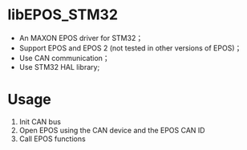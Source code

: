# libEPOS_STM32

- An MAXON EPOS driver for STM32；
- Support EPOS and EPOS 2 (not tested in other versions of EPOS)；
- Use CAN communication；
- Use STM32 HAL library;

# Usage
1. Init CAN bus
2. Open EPOS using the CAN device and the EPOS CAN ID
3. Call EPOS functions